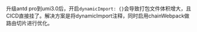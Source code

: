升级antd pro到umi3.0后，开启`dynamicImport: {}`会导致打包文件体积增大，且CICD直接挂了。解决方案是将dynamicImport注释，同时启用chainWebpack做路由切片进行优化。
